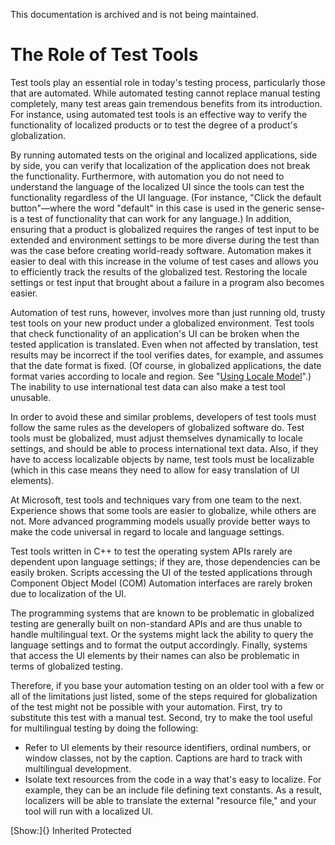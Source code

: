 This documentation is archived and is not being maintained.

# The Role of Test Tools

Test tools play an essential role in today's testing process, particularly those that are automated. While automated testing cannot replace manual testing completely, many test areas gain tremendous benefits from its introduction. For instance, using automated test tools is an effective way to verify the functionality of localized products or to test the degree of a product's globalization.

By running automated tests on the original and localized applications, side by side, you can verify that localization of the application does not break the functionality. Furthermore, with automation you do not need to understand the language of the localized UI since the tools can test the functionality regardless of the UI language. (For instance, "Click the default button"—where the word "default" in this case is used in the generic sense-is a test of functionality that can work for any language.) In addition, ensuring that a product is globalized requires the ranges of test input to be extended and environment settings to be more diverse during the test than was the case before creating world-ready software. Automation makes it easier to deal with this increase in the volume of test cases and allows you to efficiently track the results of the globalized test. Restoring the locale settings or test input that brought about a failure in a program also becomes easier.

Automation of test runs, however, involves more than just running old, trusty test tools on your new product under a globalized environment. Test tools that check functionality of an application's UI can be broken when the tested application is translated. Even when not affected by translation, test results may be incorrect if the tool verifies dates, for example, and assumes that the date format is fixed. (Of course, in globalized applications, the date format varies according to locale and region. See "[Using Locale Model](https://msdn.microsoft.com/globalization/mt662310)".) The inability to use international test data can also make a test tool unusable.

In order to avoid these and similar problems, developers of test tools must follow the same rules as the developers of globalized software do. Test tools must be globalized, must adjust themselves dynamically to locale settings, and should be able to process international text data. Also, if they have to access localizable objects by name, test tools must be localizable (which in this case means they need to allow for easy translation of UI elements).

At Microsoft, test tools and techniques vary from one team to the next. Experience shows that some tools are easier to globalize, while others are not. More advanced programming models usually provide better ways to make the code universal in regard to locale and language settings.

Test tools written in C++ to test the operating system APIs rarely are dependent upon language settings; if they are, those dependencies can be easily broken. Scripts accessing the UI of the tested applications through Component Object Model (COM) Automation interfaces are rarely broken due to localization of the UI.

The programming systems that are known to be problematic in globalized testing are generally built on non-standard APIs and are thus unable to handle multilingual text. Or the systems might lack the ability to query the language settings and to format the output accordingly. Finally, systems that access the UI elements by their names can also be problematic in terms of globalized testing.

Therefore, if you base your automation testing on an older tool with a few or all of the limitations just listed, some of the steps required for globalization of the test might not be possible with your automation. First, try to substitute this test with a manual test. Second, try to make the tool useful for multilingual testing by doing the following:

-   Refer to UI elements by their resource identifiers, ordinal numbers, or window classes, not by the caption. Captions are hard to track with multilingual development.
-   Isolate text resources from the code in a way that's easy to localize. For example, they can be an include file defining text constants. As a result, localizers will be able to translate the external "resource file," and your tool will run with a localized UI.

[Show:]{} Inherited Protected
